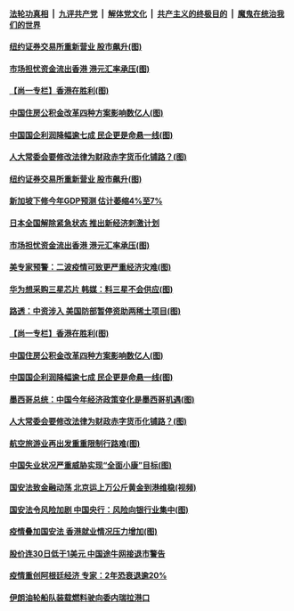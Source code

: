 ####  [法轮功真相](../../../../basic/blob/master/README.md?t=05270701) &nbsp;|&nbsp; [九评共产党](../../../../9ping.md/blob/master/README.md?t=05270701) &nbsp;|&nbsp; [解体党文化](../../../../jtdwh.md/blob/master/README.md?t=05270701)  &nbsp;|&nbsp; [共产主义的终极目的](../../../../gczydzjmd.md/blob/master/README.md?t=05270701) &nbsp;|&nbsp; [魔鬼在统治我们的世界](../../../../mgztzwmdsj.md/blob/master/README.md?t=05270701) 

#### [纽约证券交易所重新营业 股市飙升(图)](../pages/p5/934542.md?t=05270701) 

#### [市场担忧资金流出香港 港元汇率承压(图)](../pages/p5/934520.md?t=05270701) 

#### [【尚一专栏】香港在胜利(图)](../pages/p5/934460.md?t=05270701) 

#### [中国住房公积金改革四种方案影响数亿人(图)](../pages/p5/934432.md?t=05270701) 

#### [中国国企利润降幅逾七成 民企更是命悬一线(图)](../pages/p5/934412.md?t=05270701) 

#### [人大常委会要修改法律为财政赤字货币化铺路？(图)](../pages/p5/934406.md?t=05270701) 

#### [纽约证券交易所重新营业 股市飙升(图)](../pages/p5/934542.md?t=05270701) 

#### [新加坡下修今年GDP预测 估计萎缩4%至7%](../pages/p5/934533.md?t=05270701) 

#### [日本全国解除紧急状态 推出新经济刺激计划](../pages/p5/934532.md?t=05270701) 

#### [市场担忧资金流出香港 港元汇率承压(图)](../pages/p5/934520.md?t=05270701) 

#### [美专家预警：二波疫情可致更严重经济灾难(图)](../pages/p5/934451.md?t=05270701) 

#### [华为想采购三星芯片 韩媒：料三星不会供应(图)](../pages/p5/934487.md?t=05270701) 

#### [路透：中资涉入 美国防部暂停资助两稀土项目(图)](../pages/p5/934486.md?t=05270701) 

#### [【尚一专栏】香港在胜利(图)](../pages/p5/934460.md?t=05270701) 

#### [中国住房公积金改革四种方案影响数亿人(图)](../pages/p5/934432.md?t=05270701) 

#### [中国国企利润降幅逾七成 民企更是命悬一线(图)](../pages/p5/934412.md?t=05270701) 

#### [墨西哥总统：中国今年经济政策变化是墨西哥机遇(图)](../pages/p5/934456.md?t=05270701) 

#### [人大常委会要修改法律为财政赤字货币化铺路？(图)](../pages/p5/934406.md?t=05270701) 

#### [航空旅游业再出发重重限制行路难(图)](../pages/p5/934447.md?t=05270701) 

#### [中国失业状况严重威胁实现“全面小康”目标(图)](../pages/p5/934442.md?t=05270701) 

#### [国安法致金融动荡 北京运上万公斤黄金到港维稳(视频)](../pages/p5/934401.md?t=05270701) 

#### [国安法令风险加剧 中国央行：风险向银行业集中(图)](../pages/p5/934390.md?t=05270701) 

#### [疫情叠加国安法 香港就业情况压力增加(图)](../pages/p5/934363.md?t=05270701) 

#### [股价连30日低于1美元 中国途牛网接退市警告](../pages/p5/934386.md?t=05270701) 

#### [疫情重创阿根廷经济 专家：2年恐衰退逾20%](../pages/p5/934372.md?t=05270701) 

#### [伊朗油轮船队装载燃料驶向委内瑞拉港口](../pages/p5/934371.md?t=05270701) 

